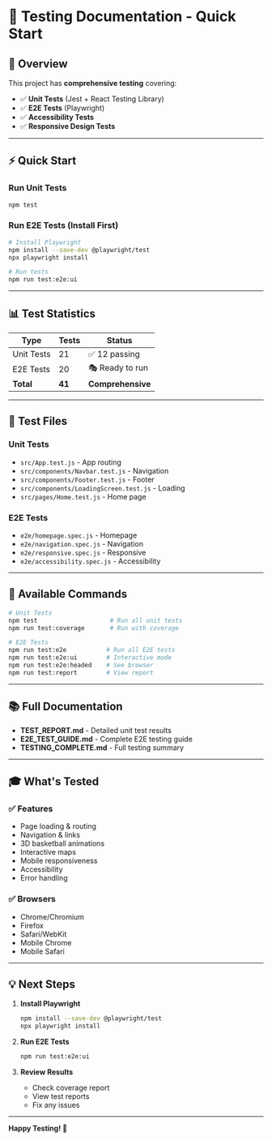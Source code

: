 # 🧪 Testing Documentation - Quick Start

## 🎯 Overview

This project has **comprehensive testing** covering:
- ✅ **Unit Tests** (Jest + React Testing Library)
- ✅ **E2E Tests** (Playwright)
- ✅ **Accessibility Tests**
- ✅ **Responsive Design Tests**

---

## ⚡ Quick Start

### Run Unit Tests
```bash
npm test
```

### Run E2E Tests (Install First)
```bash
# Install Playwright
npm install --save-dev @playwright/test
npx playwright install

# Run tests
npm run test:e2e:ui
```

---

## 📊 Test Statistics

| Type | Tests | Status |
|------|-------|--------|
| Unit Tests | 21 | ✅ 12 passing |
| E2E Tests | 20 | 🎭 Ready to run |
| **Total** | **41** | **Comprehensive** |

---

## 📁 Test Files

### Unit Tests
- `src/App.test.js` - App routing
- `src/components/Navbar.test.js` - Navigation
- `src/components/Footer.test.js` - Footer
- `src/components/LoadingScreen.test.js` - Loading
- `src/pages/Home.test.js` - Home page

### E2E Tests
- `e2e/homepage.spec.js` - Homepage
- `e2e/navigation.spec.js` - Navigation
- `e2e/responsive.spec.js` - Responsive
- `e2e/accessibility.spec.js` - Accessibility

---

## 🚀 Available Commands

```bash
# Unit Tests
npm test                    # Run all unit tests
npm run test:coverage       # Run with coverage

# E2E Tests
npm run test:e2e           # Run all E2E tests
npm run test:e2e:ui        # Interactive mode
npm run test:e2e:headed    # See browser
npm run test:report        # View report
```

---

## 📚 Full Documentation

- **TEST_REPORT.md** - Detailed unit test results
- **E2E_TEST_GUIDE.md** - Complete E2E testing guide
- **TESTING_COMPLETE.md** - Full testing summary

---

## 🎓 What's Tested

### ✅ Features
- Page loading & routing
- Navigation & links
- 3D basketball animations
- Interactive maps
- Mobile responsiveness
- Accessibility
- Error handling

### ✅ Browsers
- Chrome/Chromium
- Firefox
- Safari/WebKit
- Mobile Chrome
- Mobile Safari

---

## 💡 Next Steps

1. **Install Playwright**
   ```bash
   npm install --save-dev @playwright/test
   npx playwright install
   ```

2. **Run E2E Tests**
   ```bash
   npm run test:e2e:ui
   ```

3. **Review Results**
   - Check coverage report
   - View test reports
   - Fix any issues

---

**Happy Testing! 🏀**
